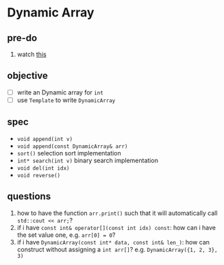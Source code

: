 # Dynamic Array

## pre-do
1. watch [this](https://www.youtube.com/watch?v=h7Cpnf3gF84&t=6s)

## objective
- [  ] write an Dynamic array for `int` 
- [  ] use `Template` to write `DynamicArray`

## spec

- `void append(int v)`
- `void append(const DynamicArray& arr)`
- `sort()` selection sort implementation
- `int* search(int v)`  binary search implementation
- `void del(int idx)`
- `void reverse()`



## questions

1. how to have the function `arr.print()` such that it will automatically call `std::cout << arr;`?
2. if i have  `const int& operator[](const int idx) const`:
    how can i have the set value one, e.g. `arr[0] = 0`?
3. if i have `DynamicArray(const int* data, const int& len_)`:
    how can construct without assigning a `int arr[]`? e.g. `DynamicArray({1, 2, 3}, 3)`  

